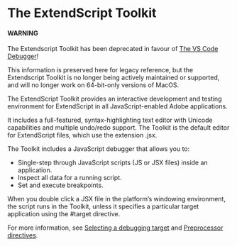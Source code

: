 <a id="the-extendscript-toolkit"></a>

# The ExtendScript Toolkit

#### WARNING
The Extendscript Toolkit has been deprecated in favour of [The VS Code Debugger](../vscode-debugger/index.md#the-vscode-debugger)!

This information is preserved here for legacy reference, but the Extendscript Toolkit is no longer being actively maintained or supported, and will no longer work on 64-bit-only versions of MacOS.

The ExtendScript Toolkit provides an interactive development and testing environment for ExtendScript in all JavaScript-enabled Adobe applications.

It includes a full-featured, syntax-highlighting text editor with Unicode capabilities and multiple undo/redo support. The Toolkit is the default editor for ExtendScript files, which use the extension .jsx.

The Toolkit includes a JavaScript debugger that allows you to:

- Single-step through JavaScript scripts (JS or JSX files) inside an application.
- Inspect all data for a running script.
- Set and execute breakpoints.

When you double click a JSX file in the platform’s windowing environment, the script runs in the Toolkit, unless it specifies a particular target application using the #target directive.

For more information, see [Selecting a debugging target](debugging-in-the-toolkit.md#selecting-a-debugging-target) and [Preprocessor directives](../extendscript-tools-features/preprocessor-directives.md#preprocessor-directives).
